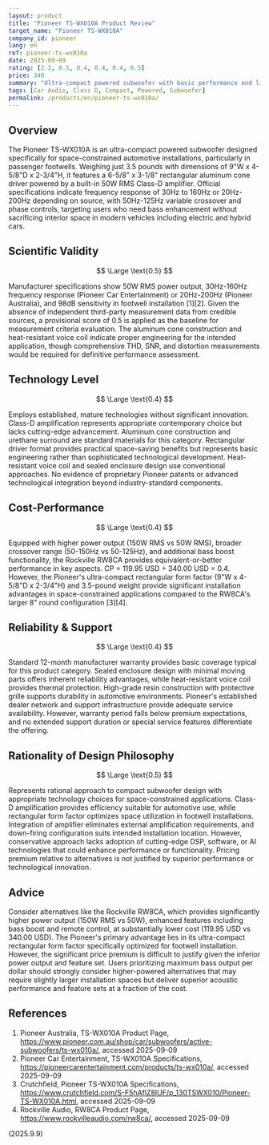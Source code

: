 ```yaml
---
layout: product
title: "Pioneer TS-WX010A Product Review"
target_name: "Pioneer TS-WX010A"
company_id: pioneer
lang: en
ref: pioneer-ts-wx010a
date: 2025-09-09
rating: [2.2, 0.5, 0.4, 0.4, 0.4, 0.5]
price: 340
summary: "Ultra-compact powered subwoofer with basic performance and limited scientific validity due to lack of detailed measurement data"
tags: [Car Audio, Class D, Compact, Powered, Subwoofer]
permalink: /products/en/pioneer-ts-wx010a/
---
```

## Overview

The Pioneer TS-WX010A is an ultra-compact powered subwoofer designed specifically for space-constrained automotive installations, particularly in passenger footwells. Weighing just 3.5 pounds with dimensions of 9"W x 4-5/8"D x 2-3/4"H, it features a 6-5/8" x 3-1/8" rectangular aluminum cone driver powered by a built-in 50W RMS Class-D amplifier. Official specifications indicate frequency response of 30Hz to 160Hz or 20Hz-200Hz depending on source, with 50Hz-125Hz variable crossover and phase controls, targeting users who need bass enhancement without sacrificing interior space in modern vehicles including electric and hybrid cars.

## Scientific Validity

$$ \Large \text{0.5} $$

Manufacturer specifications show 50W RMS power output, 30Hz-160Hz frequency response (Pioneer Car Entertainment) or 20Hz-200Hz (Pioneer Australia), and 98dB sensitivity in footwell installation [1][2]. Given the absence of independent third-party measurement data from credible sources, a provisional score of 0.5 is applied as the baseline for measurement criteria evaluation. The aluminum cone construction and heat-resistant voice coil indicate proper engineering for the intended application, though comprehensive THD, SNR, and distortion measurements would be required for definitive performance assessment.

## Technology Level

$$ \Large \text{0.4} $$

Employs established, mature technologies without significant innovation. Class-D amplification represents appropriate contemporary choice but lacks cutting-edge advancement. Aluminum cone construction and urethane surround are standard materials for this category. Rectangular driver format provides practical space-saving benefits but represents basic engineering rather than sophisticated technological development. Heat-resistant voice coil and sealed enclosure design use conventional approaches. No evidence of proprietary Pioneer patents or advanced technological integration beyond industry-standard components.

## Cost-Performance

$$ \Large \text{0.4} $$

Equipped with higher power output (150W RMS vs 50W RMS), broader crossover range (50-150Hz vs 50-125Hz), and additional bass boost functionality, the Rockville RW8CA provides equivalent-or-better performance in key aspects. CP = 119.95 USD ÷ 340.00 USD = 0.4. However, the Pioneer's ultra-compact rectangular form factor (9"W x 4-5/8"D x 2-3/4"H) and 3.5-pound weight provide significant installation advantages in space-constrained applications compared to the RW8CA's larger 8" round configuration [3][4].

## Reliability & Support

$$ \Large \text{0.4} $$

Standard 12-month manufacturer warranty provides basic coverage typical for this product category. Sealed enclosure design with minimal moving parts offers inherent reliability advantages, while heat-resistant voice coil provides thermal protection. High-grade resin construction with protective grille supports durability in automotive environments. Pioneer's established dealer network and support infrastructure provide adequate service availability. However, warranty period falls below premium expectations, and no extended support duration or special service features differentiate the offering.

## Rationality of Design Philosophy

$$ \Large \text{0.5} $$

Represents rational approach to compact subwoofer design with appropriate technology choices for space-constrained applications. Class-D amplification provides efficiency suitable for automotive use, while rectangular form factor optimizes space utilization in footwell installations. Integration of amplifier eliminates external amplification requirements, and down-firing configuration suits intended installation location. However, conservative approach lacks adoption of cutting-edge DSP, software, or AI technologies that could enhance performance or functionality. Pricing premium relative to alternatives is not justified by superior performance or technological innovation.

## Advice

Consider alternatives like the Rockville RW8CA, which provides significantly higher power output (150W RMS vs 50W), enhanced features including bass boost and remote control, at substantially lower cost (119.95 USD vs 340.00 USD). The Pioneer's primary advantage lies in its ultra-compact rectangular form factor specifically optimized for footwell installation. However, the significant price premium is difficult to justify given the inferior power output and feature set. Users prioritizing maximum bass output per dollar should strongly consider higher-powered alternatives that may require slightly larger installation spaces but deliver superior acoustic performance and feature sets at a fraction of the cost.

## References

1. Pioneer Australia, TS-WX010A Product Page, https://www.pioneer.com.au/shop/car/subwoofers/active-subwoofers/ts-wx010a/, accessed 2025-09-09
2. Pioneer Car Entertainment, TS-WX010A Specifications, https://pioneercarentertainment.com/products/ts-wx010a/, accessed 2025-09-09
3. Crutchfield, Pioneer TS-WX010A Specifications, https://www.crutchfield.com/S-F5hAflZ8IUF/p_130TSWX010/Pioneer-TS-WX010A.html, accessed 2025-09-09
4. Rockville Audio, RW8CA Product Page, https://www.rockvilleaudio.com/rw8ca/, accessed 2025-09-09

(2025.9.9)